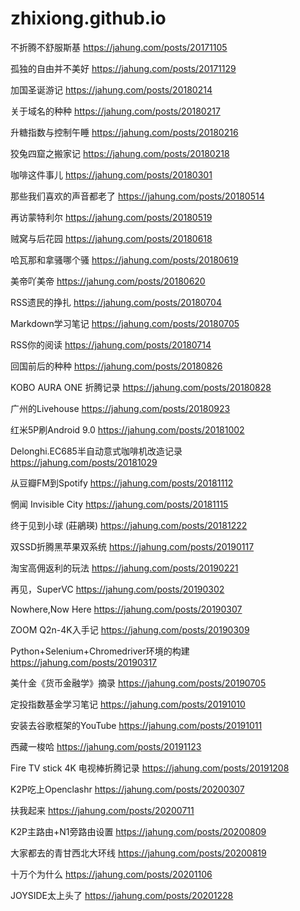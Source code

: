 # zhixiong.github.io
不折腾不舒服斯基 https://jahung.com/posts/20171105

孤独的自由并不美好 https://jahung.com/posts/20171129

加国圣诞游记 https://jahung.com/posts/20180214

关于域名的种种 https://jahung.com/posts/20180217

升糖指数与控制午睡 https://jahung.com/posts/20180216

狡兔四窟之搬家记 https://jahung.com/posts/20180218

咖啡这件事儿 https://jahung.com/posts/20180301

那些我们喜欢的声音都老了 https://jahung.com/posts/20180514

再访蒙特利尔 https://jahung.com/posts/20180519

贼窝与后花园 https://jahung.com/posts/20180618

哈瓦那和拿骚哪个骚 https://jahung.com/posts/20180619

美帝吖美帝 https://jahung.com/posts/20180620

RSS遗民的挣扎 https://jahung.com/posts/20180704

Markdown学习笔记 https://jahung.com/posts/20180705

RSS你的阅读 https://jahung.com/posts/20180714

回国前后的种种 https://jahung.com/posts/20180826

KOBO AURA ONE 折腾记录 https://jahung.com/posts/20180828

广州的Livehouse https://jahung.com/posts/20180923

红米5P刷Android 9.0 https://jahung.com/posts/20181002

Delonghi.EC685半自动意式咖啡机改造记录 https://jahung.com/posts/20181029

从豆瓣FM到Spotify https://jahung.com/posts/20181112

惘闻 Invisible City https://jahung.com/posts/20181115

终于见到小球 (莊鵑瑛) https://jahung.com/posts/20181222

双SSD折腾黑苹果双系统 https://jahung.com/posts/20190117

淘宝高佣返利的玩法 https://jahung.com/posts/20190221

再见，SuperVC https://jahung.com/posts/20190302

Nowhere,Now Here https://jahung.com/posts/20190307

ZOOM Q2n-4K入手记 https://jahung.com/posts/20190309

Python+Selenium+Chromedriver环境的构建 https://jahung.com/posts/20190317

美什金《货币金融学》摘录 https://jahung.com/posts/20190705

定投指数基金学习笔记 https://jahung.com/posts/20191010

安装去谷歌框架的YouTube https://jahung.com/posts/20191011

西藏一梭哈 https://jahung.com/posts/20191123

Fire TV stick 4K 电视棒折腾记录 https://jahung.com/posts/20191208

K2P吃上Openclashr https://jahung.com/posts/20200307

扶我起来 https://jahung.com/posts/20200711

K2P主路由+N1旁路由设置 https://jahung.com/posts/20200809

大家都去的青甘西北大环线 https://jahung.com/posts/20200819

十万个为什么 https://jahung.com/posts/20201106

JOYSIDE太上头了 https://jahung.com/posts/20201228

